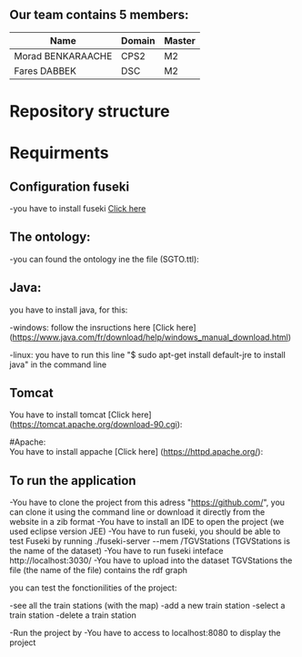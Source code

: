 ##          Our team contains 5 members:


|Name|  Domain |  Master |  
|---|---|---|
|Morad BENKARAACHE |  CPS2 |  M2 | 
|Fares DABBEK| DSC  | M2  |

# Repository structure




# Requirments

## Configuration fuseki 

-you have to install fuseki [Click here](https://jena.apache.org/download/index.cgi)


## The ontology:

-you can found the ontology ine the file (SGTO.ttl):

## Java:
you have to install java, for this:

-windows:
follow the insructions here [Click here] (https://www.java.com/fr/download/help/windows_manual_download.html)

-linux:
you have to run this line  "$ sudo apt-get install default-jre to install java" in the command line 


## Tomcat
You have to install tomcat [Click here] (https://tomcat.apache.org/download-90.cgi):

#Apache:  
You have to install appache [Click here] (https://httpd.apache.org/):



## To run the application
-You have to clone the project from this adress "https://github.com/", you can clone it using the command line or download it directly from the website in a zib format
-You have to install an IDE to open the project (we used eclipse version JEE) 
-You have to run fuseki, you should be able to test Fuseki by running ./fuseki-server --mem /TGVStations (TGVStations is the name of the dataset)
-You have to run fuseki inteface  http://localhost:3030/
-You have to upload into the dataset TGVStations the file (the name of the file) contains the rdf graph 


you can test the fonctionilities of the project:

-see all the train stations (with the map)
-add a new train station
-select a train station
-delete a train station






-Run the project by 
-You have to access to localhost:8080 to display the project




